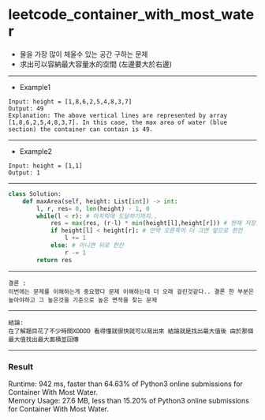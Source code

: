# leetcode_container_with_most_water
+ 물을 가장 많이 체울수 있는 공간 구하는 문제
+ 求出可以容納最大容量水的空間 (左邊要大於右邊)

-----
+ Example1
```
Input: height = [1,8,6,2,5,4,8,3,7]
Output: 49
Explanation: The above vertical lines are represented by array [1,8,6,2,5,4,8,3,7]. In this case, the max area of water (blue section) the container can contain is 49.
```
----
+ Example2
```
Input: height = [1,1]
Output: 1
```
----
```python
class Solution:
    def maxArea(self, height: List[int]) -> int:
        l, r, res= 0, len(height) - 1, 0
        while(l < r): # 마지막에 도달하기까지..
            res = max(res, (r-l) * min(height[l],height[r])) # 현재 저장되있는 값과 width *  작은수 l or r한값들중에 잴 큰 값 저장
            if height[l] < height[r]: # 만약 오른쪽이 더 크면 앞으로 한칸
                l += 1
            else: # 아니면 뒤로 한칸
                r -= 1
        return res
```
---
```
결론 : 
이번에는 문제를 이해하는게 중요했다 문제 이해하는데 더 오래 걸린것같다.. 결론 한 부분은 높아야하고 그 높은것을 기준으로 높은 면적을 찾는 문제
```
---
```
結論:
在了解題目花了不少時間XDDDD 看得懂就很快就可以寫出來 結論就是找出最大值後 由於那個最大值找出最大面積並回傳
```
---
### Result
Runtime: 942 ms, faster than 64.63% of Python3 online submissions for Container With Most Water.\
Memory Usage: 27.6 MB, less than 15.20% of Python3 online submissions for Container With Most Water.
